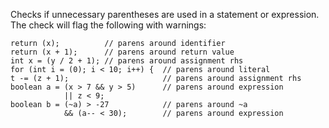 Checks if unnecessary parentheses are used in a statement or expression.
The check will flag the following with warnings:

``` 
return (x);          // parens around identifier
return (x + 1);      // parens around return value
int x = (y / 2 + 1); // parens around assignment rhs
for (int i = (0); i < 10; i++) {  // parens around literal
t -= (z + 1);                     // parens around assignment rhs
boolean a = (x > 7 && y > 5)      // parens around expression
            || z < 9;
boolean b = (~a) > -27            // parens around ~a
            && (a-- < 30);        // parens around expression
        
```
